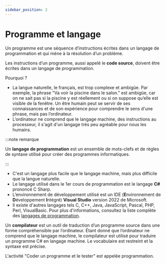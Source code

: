 ```yaml
---
sidebar_position: 2
---
```


# Programme et langage

Un programme est une séquence d’instructions écrites dans un langage de programmation et qui mène à la résolution d’un problème.

Les instructions d’un programme, aussi appelé le **code source**, doivent être écrites dans un langage de programmation.

Pourquoi ?

- La langue naturelle, le français, est trop complexe et ambigüe. 
Par exemple, la phrase "Va voir la piscine dans le salon." est ambigüe, car on ne sait pas si la piscine y est réellement ou si on suppose qu’elle est visible de la fenêtre. Un être humain peut se servir de ses connaissances et de son expérience pour comprendre le sens d'une phrase, mais pas l’ordinateur.
- L’ordinateur ne comprend que le langage machine, des instructions au processeur, il s'agit d'un langage très peu agréable pour nous les humains.

:::note remarque

Un **langage de programmation** est un ensemble de mots-clefs et de règles de syntaxe utilisé pour créer des programmes informatiques.

:::

- C'est un langage plus facile que le langage machine, mais plus difficile que la langue naturelle.
- Le langage utilisé dans le 1er cours de programmation est le langage **C#** prononcé C Sharp.
- L’environnement de développement utilisé est un IDE (**E**nvironnement de **D**éveloppement **I**ntégré) **Visual Studio** version 2022 de Microsoft.
- Il existe d'autres langages tels C, C++, Java, JavaScript, Pascal, PHP, Perl, VisualBasic. Pour plus d'informations, consultez la liste complète des [langages de programmation](https://fr.wikipedia.org/wiki/Liste_de_langages_de_programmation).

Un **compilateur** est un outil de traduction d’un programme source dans une forme compréhensible par l’ordinateur. Étant donné que l’ordinateur ne comprend que le langage machine, le compilateur est utilisé pour traduire un programme C# en langage machine. Le vocabulaire est restreint et la syntaxe est précise.

L'activité "Coder un programme et le tester" est appelée programmation.